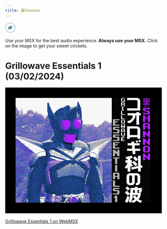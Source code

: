 ```yaml
---
title: 裏Shannon
---
```


[![Bandcamp](src/img/bandcamp.png)](https://urashannon.bandcamp.com/)


Use your MSX for the best audio experience.
**Always use your MSX.** Click on the image to get your sweet crickets.

# Grillowave Essentials 1 (03/02/2024)

[![Grillowave Essentials 1](src/img/grillo1.png)](https://urashannon.github.io/src/dsk/grillo1.dsk)

[Grillowave Essentials 1 on WebMSX](http://webmsx.org/?DISKA=https://urashannon.github.io/src/dsk/grillo1.dsk)
